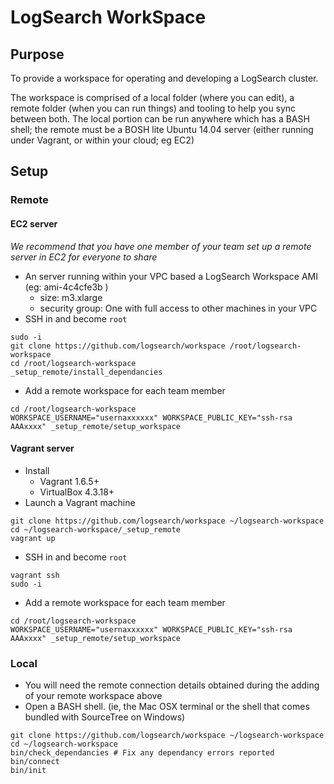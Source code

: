 # LogSearch WorkSpace

## Purpose

To provide a workspace for operating and developing a LogSearch cluster.  

The workspace is comprised of a local folder (where you can edit), a remote folder (when you can run things) and tooling to help you sync between both.  The local portion can be run anywhere which has a BASH shell; the remote must be a BOSH lite Ubuntu 14.04 server (either running under Vagrant, or within your cloud; eg EC2)

## Setup

### Remote

#### EC2 server

_We recommend that you have one member of your team set up a remote server in EC2 for everyone to share_

* An server running within your VPC based a LogSearch Workspace AMI (eg: ami-4c4cfe3b )
  * size: m3.xlarge
  * security group: One with full access to other machines in your VPC
* SSH in and become `root`
```
sudo -i
git clone https://github.com/logsearch/workspace /root/logsearch-workspace
cd /root/logsearch-workspace
_setup_remote/install_dependancies
```
* Add a remote workspace for each team member
```
cd /root/logsearch-workspace
WORKSPACE_USERNAME="usernaxxxxxx" WORKSPACE_PUBLIC_KEY="ssh-rsa AAAxxxx" _setup_remote/setup_workspace
```

#### Vagrant server

* Install
	* Vagrant 1.6.5+
	* VirtualBox 4.3.18+
* Launch a Vagrant machine
```
git clone https://github.com/logsearch/workspace ~/logsearch-workspace
cd ~/logsearch-workspace/_setup_remote
vagrant up
```
* SSH in and become `root`
```
vagrant ssh
sudo -i
```
* Add a remote workspace for each team member
```
cd /root/logsearch-workspace
WORKSPACE_USERNAME="usernaxxxxxx" WORKSPACE_PUBLIC_KEY="ssh-rsa AAAxxxx" _setup_remote/setup_workspace
```

### Local 

* You will need the remote connection details obtained during the adding of your remote workspace above
* Open a BASH shell.  (ie, the Mac OSX terminal or the shell that comes bundled with SourceTree on Windows)

```
git clone https://github.com/logsearch/workspace ~/logsearch-workspace
cd ~/logsearch-workspace
bin/check_dependancies # Fix any dependancy errors reported
bin/connect 
bin/init
```
